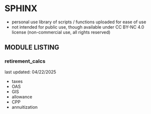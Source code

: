 # SPHINX
- personal use library of scripts / functions uploaded for ease of use
- not intended for public use, though available under CC BY-NC 4.0 license (non-commercial use, all rights reserved)

## MODULE LISTING
### retirement_calcs
last updated:  04/22/2025
 - taxes
 - OAS
 - GIS
 - allowance
 - CPP
 - annuitization
